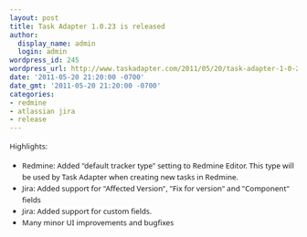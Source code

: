 ```yaml
---
layout: post
title: Task Adapter 1.0.23 is released
author:
  display_name: admin
  login: admin
wordpress_id: 245
wordpress_url: http://www.taskadapter.com/2011/05/20/task-adapter-1-0-23-is-released/
date: '2011-05-20 21:20:00 -0700'
date_gmt: '2011-05-20 21:20:00 -0700'
categories:
- redmine
- atlassian jira
- release
---
```

<p><span style="background-color: white; font-family: 'Lucida Grande', 'Lucida Sans Unicode', 'Segoe UI', Helvetica, Arial, sans-serif; font-size: 13px; line-height: 20px;">Highlights:</span><br/>
<ul style="font-family: 'Lucida Grande', 'Lucida Sans Unicode', 'Segoe UI', Helvetica, Arial, sans-serif; font-size: 13px; line-height: 20px;">
<li><span style="background-color: white;">Redmine: Added "default tracker type" setting to Redmine Editor. This type will be used by Task Adapter when creating new tasks in Redmine.</span></li>
<li><span style="background-color: white;">Jira: Added support for "Affected Version", "Fix for version" and "Component" fields</span></li>
<li><span style="background-color: white;">Jira: Added support for custom fields.</span></li>
<li><span style="background-color: white;">Many minor UI improvements and bugfixes</span></li></ul></p>
